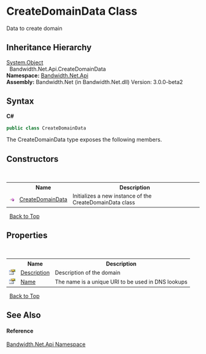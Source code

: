 ﻿# CreateDomainData Class
 

Data to create domain


## Inheritance Hierarchy
<a href="http://msdn2.microsoft.com/en-us/library/e5kfa45b" target="_blank">System.Object</a><br />&nbsp;&nbsp;Bandwidth.Net.Api.CreateDomainData<br />
**Namespace:**&nbsp;<a href ="N_Bandwidth_Net_Api.md">Bandwidth.Net.Api</a><br />**Assembly:**&nbsp;Bandwidth.Net (in Bandwidth.Net.dll) Version: 3.0.0-beta2

## Syntax

**C#**<br />
``` C#
public class CreateDomainData
```

The CreateDomainData type exposes the following members.


## Constructors
&nbsp;<table><tr><th></th><th>Name</th><th>Description</th></tr><tr><td>![Public method](media/pubmethod.gif "Public method")</td><td><a href ="M_Bandwidth_Net_Api_CreateDomainData__ctor.md">CreateDomainData</a></td><td>
Initializes a new instance of the CreateDomainData class</td></tr></table>&nbsp;
<a href="#createdomaindata-class">Back to Top</a>

## Properties
&nbsp;<table><tr><th></th><th>Name</th><th>Description</th></tr><tr><td>![Public property](media/pubproperty.gif "Public property")</td><td><a href ="P_Bandwidth_Net_Api_CreateDomainData_Description.md">Description</a></td><td>
Description of the domain</td></tr><tr><td>![Public property](media/pubproperty.gif "Public property")</td><td><a href ="P_Bandwidth_Net_Api_CreateDomainData_Name.md">Name</a></td><td>
The name is a unique URI to be used in DNS lookups</td></tr></table>&nbsp;
<a href="#createdomaindata-class">Back to Top</a>

## See Also


#### Reference
<a href ="N_Bandwidth_Net_Api.md">Bandwidth.Net.Api Namespace</a><br />